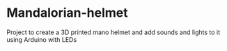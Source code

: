 # Mandalorian-helmet
Project to create a 3D printed mano helmet and add sounds and lights to it using Arduino with LEDs
